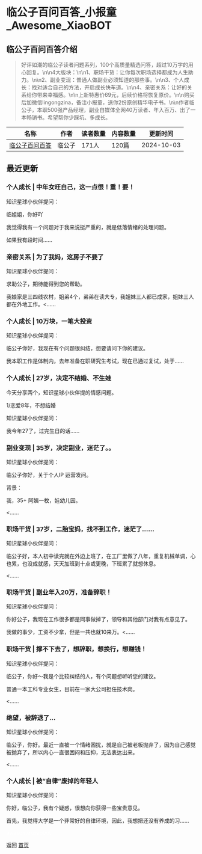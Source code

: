 # 临公子百问百答_小报童_Awesome_XiaoBOT

## 临公子百问百答介绍
> 好评如潮的临公子读者问题系列，100个高质量精选问答，超过10万字的用心回复。\n\n4大版块：\n\n1、职场干货：让你每次职场选择都成为人生助力。\n\n2、副业变现：普通人做副业必须知道的那些事。\n\n3、个人成长：找对适合自己的方法，开启成长快车道。\n\n4、亲密关系：让好的关系给你带来幸福感。\n\n上新特惠价69元，后续价格将恢复原价。\n\n购买后加微信lingongzina，备注小报童，送你2份原创精华电子书。\n\n作者临公子，本职500强产品经理，副业自媒体全网40万读者、年入百万、出了一本畅销书。希望帮你少踩坑、多成长。  
  


|名称|作者|读者数量|内容数量|更新时间|
|---|---|---|---|---|
|[临公子百问百答](https://xiaobot.net/p/lingongzi?refer=0b133df9-27dc-423b-8101-639049001c13)|临公子|171人|120篇|2024-10-03|

## 最近更新
### 个人成长 | 中年女旺自己，这一点很！重！要！

知识星球小伙伴提问：

临姐姐，你好吖

我觉得我有一个问题对于我来说挺严重的，就是低落情绪的处理问题。

如果我有段时间......

### 亲密关系 | 为了我妈，这房子不要了

知识星球小伙伴提问：

求助公子，期待能得到您的帮助。

我娘家是三四线农村，姐弟4个，弟弟在读大专，我姐妹三人都已成家，姐妹三人都在外地工作。<......

### 个人成长 | 10万块，一笔大投资

知识星球小伙伴提问：

临公子你好，我现在有个问题很纠结，想要请问下你的建议。

我本职工作是体制内，去年准备在职研究生考试，现在已通过复试，处于......

### 个人成长 | 27岁，决定不结婚、不生娃

今天分享两个，知识星球小伙伴提的情感问题。

1/恋爱8年，不想结婚

知识星球小伙伴提问：

我今年27了，过完生日的话......

### 副业变现 | 35岁，决定副业，迷茫了。。

知识星球小伙伴提问：

临公子你好，关于个人IP 运营发问。

背景：

我，35+ 阿姨一枚，娃幼儿园。

<......

### 职场干货 | 37岁，二胎宝妈，找不到工作，迷茫了……

知识星球小伙伴提问：

临公子好，本人初中读完就在外边上班了，在工厂里做了八年，重复机械单调，心也累，也没成就感，天天加班到十点或更晚，下班累了就想休息。

<......

### 职场干货 | 副业年入20万，准备辞职！

知识星球小伙伴提问：

你好公子，我现在工作很多都是同事做掉了，领导和其他部门对我有点意见了。

我做的事少，工资不少拿，但是一共也就10来万。<......

### 职场干货 | 撑不下去了，想辞职，想换行，想赚钱！

知识星球小伙伴提问：

临公子，你好～我是个比较纠结的人，有个问题想听听您的建议。

普通一本工科专业女生，目前在一家大公司担任技术岗。

<......

### 绝望，被辞退了…

知识星球小伙伴提问：

临公子，你好。最近一直被一个情绪困扰，就是自己被老板抛弃了，因为自己感觉被抛弃了，所以内心一直很困闷和压抑，无法表达出来。

<......

### 个人成长 | 被“自律”废掉的年轻人

知识星球小伙伴提问：

你好，临公子，我有个疑惑，很想向你获得一些宝贵意见。

首先，我觉得大学是一个非常好的自律环境，因此，我想把还没有养成的习......


<a href="https://github.com/Reno9527/awesome-xiaobot" style="color: white; text-decoration: none;">awesome-xiaobot</a>

返回 [首页](../README.md)
